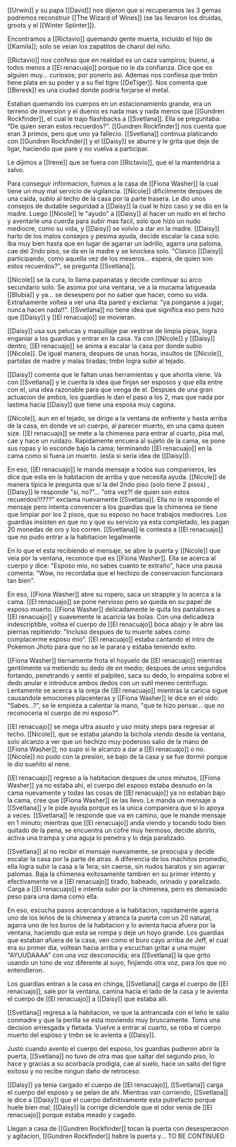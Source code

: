[[Urwin]] y su papa [[David]] nos dijeron que si recuperamos las 3 gemas podremos reconstruir [[The Wizard of Wines]] (se las llevaron los druidas, groots y el [[Winter Splinter]]).

Encontramos a [[Rictavio]] quemando gente muerta, incluído el hijo de [[Kamila]]; solo se veian los zapatitos de charol del niño.

[[Rictavio]] nos confeso que en realidad es un caza vampiros; bueno, a todos menos a [[El renacuajo]] porque no le da confianza. Dice que es alguien muy... curiosos; por ponerlo asi.
Ademas nos confiesa que tmbn tiene plata en su poder y a su fiel tigre [[DeTiger]].
Nos comenta que [[Beresk]] es una ciudad donde podria forjarse el metal.

Estaban quemando los cuerpos en un estacionamiento grande, era un terreno de inversion y el duenio es nada mas y nada menos que [[Gundren Rockfinder]], el cual le trajo flashbacks a [[Svetlana]]. Ella se preguntaba: "De quien seran estos recuerdos?".
[[Gundren Rockfinder]] nos cuenta que eran 3 primos, pero que uno ya fallecio.
[[Svetlana]] continua platicando con [[Gundren Rockfinder]] y el [[Daisy]] se aburre y le grita que deje de ligar, haciendo que pare y no vuelva a participar.

Le dijimos a [[Irene]] que se fuera con [[Rictavio]], que el la mantendria a salvo.

Para conseguir informacion, fuimos a la casa de [[Fiona Washer]] la cual tiene un muy mal servicio de vigilancia.
[[Nicole]] dificilmente despues de una caida, subio al techo de la casa por la parte trasera.
Le dio unos consejos de dudable seguridad a [[Daisy]] la cual le hizo caso y se dio en la madre.
Luego [[Nicole]] le "ayudo" a [[Daisy]] al hacer un nudo en el techo y aventarle una cuerda para subir mas facil, solo que hizo un nudo mediocre, como su vida, y [[Daisy]] se volvio a dar en la madre.
[[Daisy]] harto de los malos consejos y pesima ayuda, decide escalar la casa solo.
Iba muy bien hasta que en lugar de agarrar un ladrillo, agarra una paloma, cae del 2ndo piso, se da en la madre y se knockea solo. "Clasico [[Daisy]] participando, como aquella vez de los meseros... espera, de quien son estos recuerdos?", se pregunta [[Svetlana]].

[[Nicole]] se la cura, lo llama papanatas y decide continuar su arco secundario solo.
Se asoma por una ventana, ve a la mucama latigueada [[Blubia]] y ya... se desespero por no saber que hacer, como su vida.
Extrañamente voltea a ver una 4ta pared y exclama: "ya ponganse a jugar, nunca hacen nada!!". [[Svetlana]] no tiene idea que significa eso pero hizo que [[Daisy]] y [[El renacuajo]] se movieran.

[[Daisy]] usa sus pelucas y maquillaje par vestirse de limpia pipas, logra enganiar a los guardias y entrar en la casa.
Ya con [[Nicole]] y [[Daisy]] dentro, [[El renacuajo]] se anima a escalar la casa por donde subio [[Nicole]]. De igual manera, despues de unas horas, insultos de [[Nicole]], partidas de madre y malas tiradas; tmbn logra subir al tejado.

[[Daisy]] comenta que le faltan unas herramientas y que ahorita viene. Va con [[Svetlana]] y le cuenta la idea que finjan ser esposos y que ella entre con el, una idea razonable para que venga de el.
Despues de una gran actuacion de ambos, los guardias le dan el paso a los 2, mas que nada por lastima hacia [[Daisy]] que tiene una esposa muy cagona.

[[Nicole]], aun en el tejado, se dirige a la ventana de enfrente y hasta arriba de la casa, en donde ve un cuerpo, al parecer muerto, en una cama queen size.
[[El renacuajo]] se mete a la chimenea para entrar al cuarto, pisa mal, cae y hace un ruidazo.
Rapidamente encuera al sujeto de la cama, se pone sus ropas y lo esconde bajo la cama; terminando [[El renacuajo]] en la cama como si fuera un muerto. (esta si seria idea de [[Daisy]]).

En eso, [[El renacuajo]] le manda mensaje a todos sus companieros, les dice que esta en la habitacion de arriba y que necesita ayuda. [[Nicole]] de manera tipica le pregunta que si la del 2ndo piso (solo tiene 2 pisos) , [[Daisy]] le responde "si, no?"... "otra vez?! de quien son estos recuerdos!!!???" exclama nuevamente [[Svetlana]]. Ella no le responde el mensaje pero intenta convencer a los guardias que la chimenea se tiene que limpiar por los 2 pisos, que su esposo no hace trabajos mediocres. Los guardias insisten en que no  y que su servicio ya esta completado, les pagan 20 monedas de oro y los corren. [[Svetlana]] le contesta a [[El renacuajo]] que no pudo entrar a la habitacion legalmente.

En lo que el esta recibiendo el mensaje, se abre la puerta y [[Nicole]] que veia por la ventana, reconoce que es [[Fiona Washer]]. Ella se acerca al cuerpo y dice: "Esposo mio, no sabes cuanto te extraño", hace una pausa comenta: "Wow, no recordaba que el hechizo de conservacion funcionara tan bien".

En eso, [[Fiona Washer]] abre su ropero, saca un strapple y lo acerca a la cama. [[El renacuajo]] se pone nervioso pero se queda en su papel de esposo muerto. [[Fiona Washer]] delicadamente le quita los pantalones a [[El renacuajo]] y suavemente le acaricia las bolas. Con una delicadeza indescriptible, voltea el cuerpo de [[El renacuajo]] boca abajo y le abre las piernas repitiendo: "Incluso despues de tu muerte sabes como complacerme esposo mio". [[El renacuajo]] estaba cantando el intro de Pokemon Jhoto para que no se le parara y estaba teniendo exito.

[[Fiona Washer]] tiernamente frota el hoyuelo de [[El renacuajo]] mientras gentilmente va metiendo su dedo de en medio; despues de unos segundos fortando, penetrando y sentir el palpiteo, saca su dedo, lo empalma sobre el dedo anular e introduce ambos dedos con un sutil meneo centrifugo. Lentamente se acerca a la oreja de [[El renacuajo]] mientras la caricia sigue causandole emociones placenteras y [[Fiona Washer]] le dice en el oido: "Sabes...?", se le empieza a calentar la mano, "que te hizo pensar... que no reconoceria el cuerpo de mi esposo?".

[[El renacuajo]] se mega ultra asusto y uso misty steps para regresar al techo. [[Nicole]], que se estaba jalando la bichola viendo desde la ventana, solo alcanzo a ver que un hechizo muy poderoso salio de la mano de [[Fiona Washer]]; no supo si le alcanzo a dar a [[El renacuajo]] o no. [[Nicole]] no pudo con la presion, se bajo de la casa y se fue dormir porque le dio sueñito al nene.

[[El renacuajo]] regreso a la habitacion despues de unos minutos, [[Fiona Washer]] ya no estaba ahi, el cuerpo del esposo estaba desnudo en la cama nuevamente y todas las cosas de [[El renacuajo]] ya no estaban bajo la cama, cree que [[Fiona Washer]] se las llevo. Le manda un mensaje a [[Svetlana]] y le pide ayuda porque es la unica companiera que si lo apoya a veces. [[Svetlana]] le responde que va en camino, que le mande mensaje en 1 minuto; mientras que [[El renacuajo]] anda viendo y tocando todo bien quitado de la pena, se encuentra un cofre muy hermoso, decide abrirlo, activa una trampa y una aguja lo penetra y lo deja paralizado.

[[Svetlana]] al no recibir el mensaje nuevamente, se preocupa y decide escalar la casa por la parte de atras. A diferencia de los machitos promedio, ella logra subir la casa a la 1era; sin caerse, sin nudos baratos y sin agarrar palomas. Baja la chimenea exitosamente tambien en su primer intento y efectivamente ve a [[El renacuajo]] tirado, babeado, orinado y paralizado. Carga a [[El renacuajo]] e intenta subir por la chimenea, pero es demasiado peso para una dama como ella.

En eso, escucha pasos acercandose a la habitacion, rapidamente agarra uno de los leños de la chimenea y atranca la puerta con un 20 natural, agarra uno de los buros de la habitacion y lo avienta hacia afuera por la ventana, haciendo que esta se rompa y deje un hoyo grande. Los guardias que estaban afuera de la casa, ven como el buro cayo arriba de Jeff, el cual era su primer dia, voltean hacia arriba y escuchan gritar a una mujer "AYUUDAAAA" con una voz desconocida; era [[Svetlana]] la que grito usando un tono de voz diferente al suyo, finjiendo otra voz, para los que no entendieron.

Los guardias entran a la casa en chinga, [[Svetlana]] carga el cuerpo de [[El renacuajo]], sale por la ventana, camina hacia el lado de la casa y le avienta el cuerpo de [[El renacuajo]] a [[Daisy]] que estaba alli.

[[Svetlana]] regresa a la habitacion, ve que la antrancada con el leño le salio conmadre y que la perilla se esta moviendo muy bruscamente. Toma una decision arriesgada y fletada. Vuelve a entrar al cuarto, se roba el cuerpo muerto del esposo y tmbn se lo avienta a [[Daisy]].

Justo cuando avento el cuerpo del esposo, los guardias pudieron abrir la puerta, [[Svetlana]] no tuvo de otra mas que saltar del segundo piso, lo hace y gracias a su acorbacia prodigia, cae al suelo, hace un salto del tigre exitoso y no recibe ningun daño de retroceso.

[[Daisy]] ya tenia cargado el cuerpo de [[El renacuajo]], [[Svetlana]] carga el cuerpo del esposo y se pelan de ahi. Mientras van corriendo, [[Svetlana]] le dice a [[Daisy]] que el cuerpo definitivamente esta putrefacto porque huele bien mal; [[Daisy]] la corrige diciendole que el odor venia de [[El renacuajo]] porque estaba meado y cagado.

Llegan a casa de [[Gundren Rockfinder]] tocan la puerta con desesperacion y agitacion, [[Gundren Rockfinder]] habre la puerta y... TO BE CONTINUED